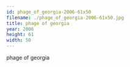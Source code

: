```yaml
---
id: phage_of_georgia-2006-61x50
filename: ./phage_of_georgia-2006-61x50.jpg
title: phage of georgia
year: 2006
height: 61
width: 50
---
```


phage of georgia
